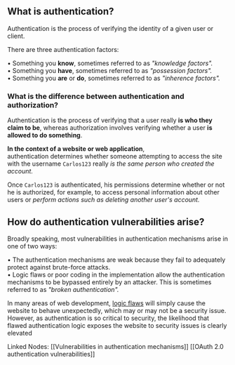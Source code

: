  ## What is authentication?

Authentication is the process of verifying the identity of a given user or client.  
  
There are three authentication factors:  
  
• Something you **know**, sometimes referred to as _"knowledge factors"._  
• Something you **have**, sometimes referred to as _"possession factors"._  
• Something you **are** or **do**, sometimes referred to as _"inherence factors"._  
 
### What is the difference between authentication and authorization?

Authentication is the process of verifying that a user really **is who they claim to be**, whereas authorization involves verifying whether a user **is allowed to do something**.  
  
**In the context of a website or web application**,  
authentication determines whether someone attempting to access the site with the username `Carlos123` really _is the same person who created the account._ 

Once `Carlos123` is authenticated, his permissions determine whether or not he is authorized, for example, to access personal information about other users or _perform actions such as deleting another user's account._  
  
## How do authentication vulnerabilities arise?

Broadly speaking, most vulnerabilities in authentication mechanisms arise in one of two ways:  
  
• The authentication mechanisms are weak because they fail to adequately protect against brute-force attacks.  
• Logic flaws or poor coding in the implementation allow the authentication mechanisms to be bypassed entirely by an attacker. This is sometimes referred to as _"broken authentication"._  
  
In many areas of web development, [logic flaws](https://portswigger.net/web-security/logic-flaws) will simply cause the website to behave unexpectedly, which may or may not be a security issue. However, as authentication is so critical to security, the likelihood that flawed authentication logic exposes the website to security issues is clearly elevated

Linked Nodes:
[[Vulnerabilities in authentication mechanisms]]
[[OAuth 2.0 authentication vulnerabilities]]